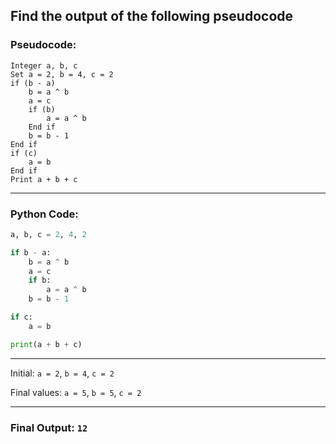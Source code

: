 ## Find the output of the following pseudocode

### Pseudocode:

```
Integer a, b, c
Set a = 2, b = 4, c = 2
if (b - a)
    b = a ^ b
    a = c
    if (b)
        a = a ^ b
    End if
    b = b - 1
End if
if (c)
    a = b
End if
Print a + b + c
```

---

### Python Code:

```python
a, b, c = 2, 4, 2

if b - a:
    b = a ^ b
    a = c
    if b:
        a = a ^ b
    b = b - 1

if c:
    a = b

print(a + b + c)
```

---

 Initial: `a = 2`, `b = 4`, `c = 2`

 Final values: `a = 5`, `b = 5`, `c = 2`  

---

### Final Output: **`12`**
